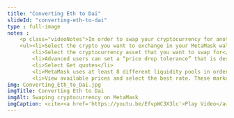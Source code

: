 ```yaml
--- 
title: "Converting Eth to Dai"
slideId: "converting-eth-to-dai"
type : full-image     
notes : 
    <p class="videoNotes">In order to swap your cryptocurrency for another within MetaMask, select the swap option from the home screen.</p>
    <ul><li>Select the crypto you want to exchange in your MetaMask wallet and enter the amount that you want to swap</li> 
        <li>Select the cryptocurrency asset that you want to swap for</li>
        <li>Advanced users can set a “price drop tolerance” that is designed to make sure that your exchange won’t occur if the price changes rapidly. There are different thresholds for this setting</li>
        <li>Select Get quotes</li> 
        <li>MetaMask uses at least 8 different liquidity pools in order to find your the best price for your trade</li>
        <li>View available prices and select the best rate. These markets might differ slightly in price, but they are usually within the close price range.</li></ul>
img: Converting_Eth_to_Dai.jpg
imgTitle: Converting Eth to Dai
imgAlt: Swaping cryptocurrency on MetaMask
imgCaption: <cite><a href='https://youtu.be/EfvpWC3X3lc'>Play Video</a></cite>
---
```


